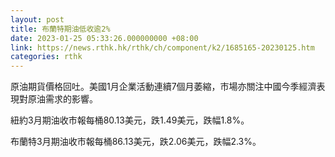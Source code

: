 ```yaml
---
layout: post
title: 布蘭特期油低收逾2%
date: 2023-01-25 05:33:26.000000000 +08:00
link: https://news.rthk.hk/rthk/ch/component/k2/1685165-20230125.htm
categories: rthk
---
```


原油期貨價格回吐。美國1月企業活動連續7個月萎縮，市場亦關注中國今季經濟表現對原油需求的影響。

紐約3月期油收市報每桶80.13美元，跌1.49美元，跌幅1.8%。

布蘭特3月期油收市報每桶86.13美元，跌2.06美元，跌幅2.3%。
